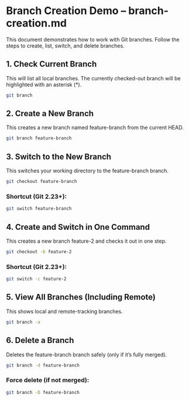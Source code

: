 # Branch Creation Demo – branch-creation.md
This document demonstrates how to work with Git branches. Follow the steps to create, list, switch, and delete branches.

## 1. Check Current Branch
This will list all local branches. The currently checked-out branch will be highlighted with an asterisk (*).
```bash
git branch
```

## 2. Create a New Branch
This creates a new branch named feature-branch from the current HEAD.
```bash
git branch feature-branch
```

## 3. Switch to the New Branch
This switches your working directory to the feature-branch branch.
```bash
git checkout feature-branch
```
### Shortcut (Git 2.23+):
```bash
git switch feature-branch
```

## 4. Create and Switch in One Command
This creates a new branch feature-2 and checks it out in one step.
```bash
git checkout -b feature-2
```
### Shortcut (Git 2.23+):
```bash
git switch -c feature-2
```

## 5. View All Branches (Including Remote)
This shows local and remote-tracking branches.
```bash
git branch -a
```

## 6. Delete a Branch
Deletes the feature-branch branch safely (only if it’s fully merged).
```bash
git branch -d feature-branch
```
### Force delete (if not merged):
```bash
git branch -D feature-branch
```